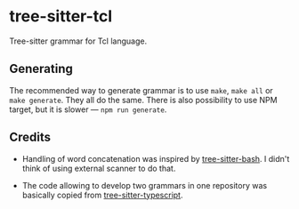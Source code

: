 # tree-sitter-tcl

Tree-sitter grammar for Tcl language.


## Generating

The recommended way to generate grammar is to use `make`, `make all` or `make
generate`. They all do the same. There is also possibility to use NPM target,
but it is slower — `npm run generate`.


## Credits

* Handling of word concatenation was inspired by [tree-sitter-bash]. I didn't
  think of using external scanner to do that.

* The code allowing to develop two grammars in one repository was basically copied
  from [tree-sitter-typescript].


[tree-sitter-bash]: https://github.com/tree-sitter/tree-sitter-bash
[tree-sitter-typescript]: https://github.com/tree-sitter/tree-sitter-typescript
